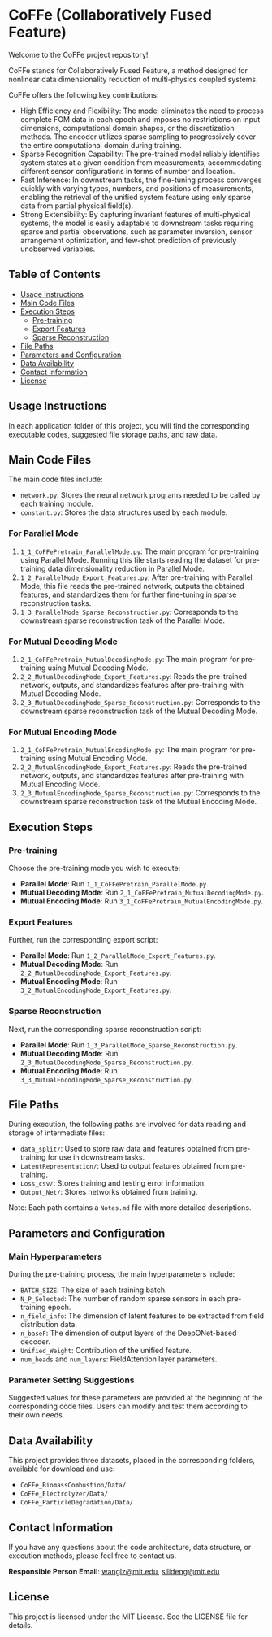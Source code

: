 # CoFFe (Collaboratively Fused Feature)

Welcome to the CoFFe project repository! 

CoFFe stands for Collaboratively Fused Feature, a method designed for nonlinear data dimensionality reduction of multi-physics coupled systems.

CoFFe offers the following key contributions:
- High Efficiency and Flexibility: The model eliminates the need to process complete FOM data in each epoch and imposes no restrictions on input dimensions, computational domain shapes, or the discretization methods. The encoder utilizes sparse sampling to progressively cover the entire computational domain during training.
- Sparse Recognition Capability: The pre-trained model reliably identifies system states at a given condition from measurements, accommodating different sensor configurations in terms of number and location. 
- Fast Inference: In downstream tasks, the fine-tuning process converges quickly with varying types, numbers, and positions of measurements, enabling the retrieval of the unified system feature using only sparse data from partial physical field(s).
- Strong Extensibility: By capturing invariant features of multi-physical systems, the model is easily adaptable to downstream tasks requiring sparse and partial observations, such as parameter inversion, sensor arrangement optimization, and few-shot prediction of previously unobserved variables.

## Table of Contents

- [Usage Instructions](#usage-instructions)
- [Main Code Files](#main-code-files)
- [Execution Steps](#execution-steps)
  - [Pre-training](#pre-training)
  - [Export Features](#export-features)
  - [Sparse Reconstruction](#sparse-reconstruction)
- [File Paths](#file-paths)
- [Parameters and Configuration](#parameters-and-configuration)
- [Data Availability](#data-availability)
- [Contact Information](#contact-information)
- [License](#license)

## Usage Instructions

In each application folder of this project, you will find the corresponding executable codes, suggested file storage paths, and raw data.

## Main Code Files

The main code files include:

- `network.py`: Stores the neural network programs needed to be called by each training module. 
- `constant.py`: Stores the data structures used by each module.

### For Parallel Mode

1. `1_1_CoFFePretrain_ParallelMode.py`: The main program for pre-training using Parallel Mode. Running this file starts reading the dataset for pre-training data dimensionality reduction in Parallel Mode.
2. `1_2_ParallelMode_Export_Features.py`: After pre-training with Parallel Mode, this file reads the pre-trained network, outputs the obtained features, and standardizes them for further fine-tuning in sparse reconstruction tasks.
3. `1_3_ParallelMode_Sparse_Reconstruction.py`: Corresponds to the downstream sparse reconstruction task of the Parallel Mode.

### For Mutual Decoding Mode

1. `2_1_CoFFePretrain_MutualDecodingMode.py`: The main program for pre-training using Mutual Decoding Mode.
2. `2_2_MutualDecodingMode_Export_Features.py`: Reads the pre-trained network, outputs, and standardizes features after pre-training with Mutual Decoding Mode.
3. `2_3_MutualDecodingMode_Sparse_Reconstruction.py`: Corresponds to the downstream sparse reconstruction task of the Mutual Decoding Mode.

### For Mutual Encoding Mode

1. `2_1_CoFFePretrain_MutualEncodingMode.py`: The main program for pre-training using Mutual Encoding Mode.
2. `2_2_MutualEncodingMode_Export_Features.py`: Reads the pre-trained network, outputs, and standardizes features after pre-training with Mutual Encoding Mode.
3. `2_3_MutualEncodingMode_Sparse_Reconstruction.py`: Corresponds to the downstream sparse reconstruction task of the Mutual Encoding Mode.

## Execution Steps

### Pre-training

Choose the pre-training mode you wish to execute:
- **Parallel Mode**: Run `1_1_CoFFePretrain_ParallelMode.py`.
- **Mutual Decoding Mode**: Run `2_1_CoFFePretrain_MutualDecodingMode.py`.
- **Mutual Encoding Mode**: Run `3_1_CoFFePretrain_MutualEncodingMode.py`.

### Export Features

Further, run the corresponding export script:
- **Parallel Mode**: Run `1_2_ParallelMode_Export_Features.py`.
- **Mutual Decoding Mode**: Run `2_2_MutualDecodingMode_Export_Features.py`.
- **Mutual Encoding Mode**: Run `3_2_MutualEncodingMode_Export_Features.py`.

### Sparse Reconstruction

Next, run the corresponding sparse reconstruction script:
- **Parallel Mode**: Run `1_3_ParallelMode_Sparse_Reconstruction.py`.
- **Mutual Decoding Mode**: Run `2_3_MutualDecodingMode_Sparse_Reconstruction.py`.
- **Mutual Encoding Mode**: Run `3_3_MutualEncodingMode_Sparse_Reconstruction.py`.

## File Paths

During execution, the following paths are involved for data reading and storage of intermediate files:
- `data_split/`: Used to store raw data and features obtained from pre-training for use in downstream tasks.
- `LatentRepresentation/`: Used to output features obtained from pre-training.
- `Loss_csv/`: Stores training and testing error information.
- `Output_Net/`: Stores networks obtained from training.

Note: Each path contains a `Notes.md` file with more detailed descriptions.

## Parameters and Configuration

### Main Hyperparameters

During the pre-training process, the main hyperparameters include:
- `BATCH_SIZE`: The size of each training batch.
- `N_P_Selected`: The number of random sparse sensors in each pre-training epoch.
- `n_field_info`: The dimension of latent features to be extracted from field distribution data.
- `n_baseF`: The dimension of output layers of the DeepONet-based decoder.
- `Unified_Weight`: Contribution of the unified feature.
- `num_heads` and `num_layers`: FieldAttention layer parameters.

### Parameter Setting Suggestions

Suggested values for these parameters are provided at the beginning of the corresponding code files.
Users can modify and test them according to their own needs.

## Data Availability

This project provides three datasets, placed in the corresponding folders, available for download and use:
- `CoFFe_BiomassCombustion/Data/`
- `CoFFe_Electrolyzer/Data/`
- `CoFFe_ParticleDegradation/Data/`

## Contact Information

If you have any questions about the code architecture, data structure, or execution methods, please feel free to contact us.

**Responsible Person Email**: wanglz@mit.edu, silideng@mit.edu

## License

This project is licensed under the MIT License. See the LICENSE file for details.